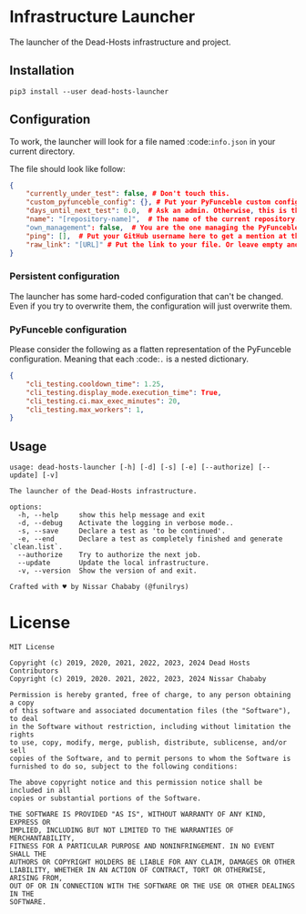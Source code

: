 # Infrastructure Launcher

The launcher of the Dead-Hosts infrastructure and project.

## Installation

```shell
pip3 install --user dead-hosts-launcher
```

## Configuration

To work, the launcher will look for a file named :code:`info.json` in
your current directory.

The file should look like follow:

```json
{
    "currently_under_test": false, # Don't touch this.
    "custom_pyfunceble_config": {}, # Put your PyFunceble custom configuration here.
    "days_until_next_test": 0.0,  # Ask an admin. Otherwise, this is the number of days between each authorizations.
    "name": "[repository-name]",  # The name of the current repository. WARNING: Partially autocompleted under CI.
    "own_management": false,  # You are the one managing the PyFunceble configuration.
    "ping": [],  # Put your GitHub username here to get a mention at the end of the test of your file.
    "raw_link": "[URL]" # Put the link to your file. Or leave empty and fill the origin.list file.
}
```

### Persistent configuration

The launcher has some hard-coded configuration that can't be changed. Even
if you try to overwrite them, the configuration will just overwrite them.

### PyFunceble configuration

Please consider the following as a flatten representation of the PyFunceble
configuration. Meaning that each :code:`.` is a nested dictionary.

```json
{
    "cli_testing.cooldown_time": 1.25,
    "cli_testing.display_mode.execution_time": True,
    "cli_testing.ci.max_exec_minutes": 20,
    "cli_testing.max_workers": 1,
}
```

## Usage

```shell
usage: dead-hosts-launcher [-h] [-d] [-s] [-e] [--authorize] [--update] [-v]

The launcher of the Dead-Hosts infrastructure.

options:
  -h, --help     show this help message and exit
  -d, --debug    Activate the logging in verbose mode..
  -s, --save     Declare a test as 'to be continued'.
  -e, --end      Declare a test as completely finished and generate `clean.list`.
  --authorize    Try to authorize the next job.
  --update       Update the local infrastructure.
  -v, --version  Show the version of and exit.

Crafted with ♥ by Nissar Chababy (@funilrys)
```

# License

```text
MIT License

Copyright (c) 2019, 2020, 2021, 2022, 2023, 2024 Dead Hosts Contributors
Copyright (c) 2019, 2020. 2021, 2022, 2023, 2024 Nissar Chababy

Permission is hereby granted, free of charge, to any person obtaining a copy
of this software and associated documentation files (the "Software"), to deal
in the Software without restriction, including without limitation the rights
to use, copy, modify, merge, publish, distribute, sublicense, and/or sell
copies of the Software, and to permit persons to whom the Software is
furnished to do so, subject to the following conditions:

The above copyright notice and this permission notice shall be included in all
copies or substantial portions of the Software.

THE SOFTWARE IS PROVIDED "AS IS", WITHOUT WARRANTY OF ANY KIND, EXPRESS OR
IMPLIED, INCLUDING BUT NOT LIMITED TO THE WARRANTIES OF MERCHANTABILITY,
FITNESS FOR A PARTICULAR PURPOSE AND NONINFRINGEMENT. IN NO EVENT SHALL THE
AUTHORS OR COPYRIGHT HOLDERS BE LIABLE FOR ANY CLAIM, DAMAGES OR OTHER
LIABILITY, WHETHER IN AN ACTION OF CONTRACT, TORT OR OTHERWISE, ARISING FROM,
OUT OF OR IN CONNECTION WITH THE SOFTWARE OR THE USE OR OTHER DEALINGS IN THE
SOFTWARE.
```